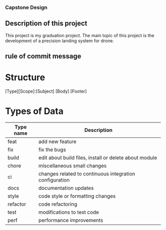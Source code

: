 ### Capstone Design 

## Description of this project

This project is my graduation project.
The main topic of this project is the development of a precision landing system for drone.

## rule of commit message

# Structure
[Type][Scope]:[Subject]
[Body]
[Footer]

# Types of Data
|Type name|Description|
|---------|-----------|
|feat|add new feature|
|fix|fix the bugs|
|build|edit about build files, install or delete about module|
|chore|miscellaneous small changes|
|ci|changes related to continuous integration configuration|
|docs|documentation updates|
|style|code style or formatting changes|
|refactor|code refactoring|
|test|modifications to test code|
|perf|performance improvements|

